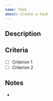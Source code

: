 ```yaml
---
name: Task
about: Create a task
---
```


## Description

<!-- Provide a detailed description of the task -->

## Criteria

- [ ] Criterion 1
- [ ] Criterion 2

## Notes

<!-- Write any note or comment. You can share your thoughts or ideas. -->
<!-- Delete this section if not needed -->

-
